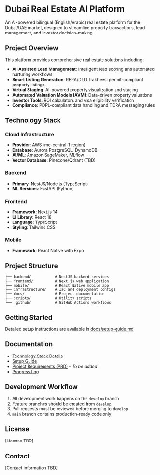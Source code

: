 # Dubai Real Estate AI Platform

An AI-powered bilingual (English/Arabic) real estate platform for the Dubai/UAE market, designed to streamline property transactions, lead management, and investor decision-making.

## Project Overview

This platform provides comprehensive real estate solutions including:

- **AI-Assisted Lead Management**: Intelligent lead scoring and automated nurturing workflows
- **Smart Listing Generation**: RERA/DLD Trakheesi permit-compliant property listings
- **Virtual Staging**: AI-powered property visualization and staging
- **Automated Valuation Models (AVM)**: Data-driven property valuations
- **Investor Tools**: ROI calculators and visa eligibility verification
- **Compliance**: PDPL-compliant data handling and TDRA messaging rules

## Technology Stack

### Cloud Infrastructure
- **Provider**: AWS (me-central-1 region)
- **Database**: Aurora PostgreSQL, DynamoDB
- **AI/ML**: Amazon SageMaker, MLflow
- **Vector Database**: Pinecone/Qdrant (TBD)

### Backend
- **Primary**: NestJS/Node.js (TypeScript)
- **ML Services**: FastAPI (Python)

### Frontend
- **Framework**: Next.js 14
- **UI Library**: React 18
- **Language**: TypeScript
- **Styling**: Tailwind CSS

### Mobile
- **Framework**: React Native with Expo

## Project Structure

```
├── backend/           # NestJS backend services
├── frontend/          # Next.js web application
├── mobile/            # React Native mobile app
├── infrastructure/    # IaC and deployment configs
├── docs/              # Project documentation
├── scripts/           # Utility scripts
└── .github/           # GitHub Actions workflows
```

## Getting Started

Detailed setup instructions are available in [docs/setup-guide.md](docs/setup-guide.md)

## Documentation

- [Technology Stack Details](docs/tech-stack.md)
- [Setup Guide](docs/setup-guide.md)
- [Project Requirements (PRD)](docs/PRD.md) - _To be added_
- [Progress Log](docs/progress-log.md)

## Development Workflow

1. All development work happens on the `develop` branch
2. Feature branches should be created from `develop`
3. Pull requests must be reviewed before merging to `develop`
4. `main` branch contains production-ready code only

## License

[License TBD]

## Contact

[Contact information TBD]
